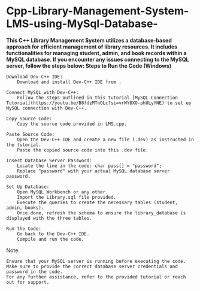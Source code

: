 # Cpp-Library-Management-System-LMS-using-MySql-Database-

**This C++ Library Management System utilizes a database-based approach for efficient management of library resources. It includes functionalities for managing student, admin, and book records within a MySQL database. If you encounter any issues connecting to the MySQL server, follow the steps below:
Steps to Run the Code (Windows)**

    Download Dev-C++ IDE:
        Download and install Dev-C++ IDE from .

    Connect MySQL with Dev-C++:
        Follow the steps outlined in this tutorial [MySQL Connection Tutorial](https://youtu.be/B8fdzMTnOLc?si=vrWY8XO-phULyYNE) to set up MySQL connection with Dev-C++.

    Copy Source Code:
        Copy the source code provided in LMS.cpp.

    Paste Source Code:
        Open the Dev-C++ IDE and create a new file (.dev) as instructed in the tutorial.
        Paste the copied source code into this .dev file.

    Insert Database Server Password:
        Locate the line in the code: char pass[] = "password";
        Replace "password" with your actual MySQL database server password.

    Set Up Database:
        Open MySQL Workbench or any other.
        Import the Library.sql file provided.
        Execute the queries to create the necessary tables (student, admin, books).
        Once done, refresh the schema to ensure the library_database is displayed with the three tables.

    Run the Code:
        Go back to the Dev-C++ IDE.
        Compile and run the code.

Note:

    Ensure that your MySQL server is running before executing the code.
    Make sure to provide the correct database server credentials and password in the code.
    For any further assistance, refer to the provided tutorial or reach out for support.

       
